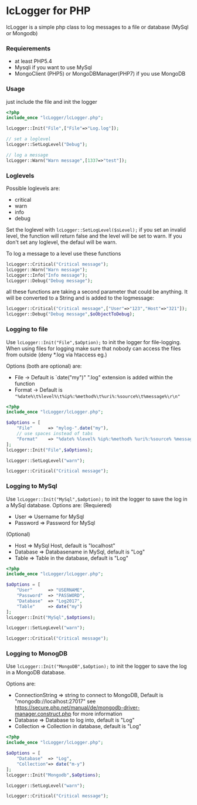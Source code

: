 # lcLogger for PHP
lcLogger is a simple php class to log messages to a file or database (MySql or Mongodb)
### Requierements
* at least PHP5.4
* Mysqli if you want to use MySql
* MongoClient (PHP5) or MongoDBManager(PHP7) if you use MongoDB 

### Usage
just include the file and init the logger
```PHP
<?php
include_once "lcLogger/lcLogger.php";

lcLogger::Init("File",["File"=>"Log.log"]);

// set a loglevel
lcLogger::SetLogLevel("Debug");

// log a message
lcLogger::Warn("Warn message",[1337=>"test"]);
````

### Loglevels 
Possible loglevels are:
* critical
* warn
* info
* debug

Set the loglevel with `lcLogger::SetLogLevel($sLevel);` if you set an invalid level, the function will return false and the level will be set to warn.
If you don't set any loglevel, the defaul will be warn.

To log a message to a level use these functions
```PHP
lcLogger::Critical("Critical message");
lcLogger::Warn("Warn message");
lcLogger::Info("Info message");
lcLogger::Debug("Debug message");
```
all these functions are taking a second parameter that could be anything. It will be converted to a String and is added to the logmessage:
```PHP
lcLogger::Critical("Critical message",["User"=>"123","Host"=>"321"]);
lcLogger::Debug("Debug message",$oObjectToDebug);
```

### Logging to file
Use `lcLogger::Init("File",$aOption);` to init the logger for file-logging.
When using files for logging make sure that nobody can access the files from outside (deny *.log via htaccess eg.)

Options (both are optional)  are:
* File -> Default is `date("my")" ".log" extension is added within the function
* Format -> Default is `"%date%\t%level%\t%ip%:%method%\t%uri%:%source%\t%message%\r\n"`

```PHP
<?php
include_once "lcLogger/lcLogger.php";

$aOptions = [
    "File"      => "mylog-".date("my"),
    // use spaces instead of tabs
    "Format"    => "%date% %level% %ip%:%method% %uri%:%source% %message%\r\n"
];
lcLogger::Init("File",$aOptions);

lcLogger::SetLogLevel("warn");

lcLogger::Critical("Critical message");
```

### Logging to MySql
Use `lcLogger::Init("MySql",$aOption);` to init the logger to save the log in a MySql database.
Options are:
(Requiered)
* User => Username for MySql
* Password => Password for MySql

(Optional)
* Host => MySql Host, default is "localhost"
* Database => Databasename in MySql, default is "Log"
* Table => Table in the database, default is "Log"

```PHP
<?php
include_once "lcLogger/lcLogger.php";

$aOptions = [
    "User"      => "USERNAME",
    "Password"  => "PASSWORD",
    "Database"  => "Log2017",
    "Table"     => date("my")
];
lcLogger::Init("MySql",$aOptions);

lcLogger::SetLogLevel("warn");

lcLogger::Critical("Critical message");
```

### Logging to MonogDB
Use `lcLogger::Init("MongoDB",$aOption);` to init the logger to save the log in a MongoDB database.

Options are:
* ConnectionString => string to connect to MongoDB, Default is "mongodb://localhost:27017"
    see https://secure.php.net/manual/de/mongodb-driver-manager.construct.php for more information
* Database => Database to log into, default is "Log"
* Collection => Collection in database, default is "Log"
 
```PHP
<?php
include_once "lcLogger/lcLogger.php";

$aOptions = [
    "Database"  => "Log",
    "Collection"=> date("m-y")
];
lcLogger::Init("Mongodb",$aOptions);

lcLogger::SetLogLevel("warn");

lcLogger::Critical("Critical message");
```
